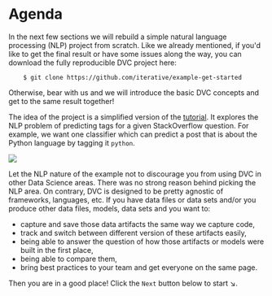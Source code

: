 # Agenda

In the next few sections we will rebuild a simple natural language processing
(NLP) project from scratch. Like we already mentioned, if you'd like to get the
final result or have some issues along the way, you can download the fully
reproducible DVC project here:

```dvc
    $ git clone https://github.com/iterative/example-get-started
```

Otherwise, bear with us and we will introduce the basic DVC concepts and get to
the same result together!

The idea of the project is a simplified version of the
[tutorial](/doc/tutorial). It explores the NLP problem of predicting tags for a
given StackOverflow question. For example, we want one classifier which can
predict a post that is about the Python language by tagging it `python`.

![](https://dvc.org/static/img/example-flow-2x.png)

Let the NLP nature of the example not to discourage you from using DVC in other
Data Science areas. There was no strong reason behind picking the NLP area. On
contrary, DVC is designed to be pretty agnostic of frameworks, languages, etc.
If you have data files or data sets and/or you produce other data files, models,
data sets and you want to:

* capture and save those data artifacts the same way we capture code,
* track and switch between different version of these artifacts easily,
* being able to answer the question of how those artifacts or models were built
  in the first place,
* being able to compare them,
* bring best practices to your team and get everyone on the same page.

Then you are in a good place! Click the `Next` button below to start ↘.
